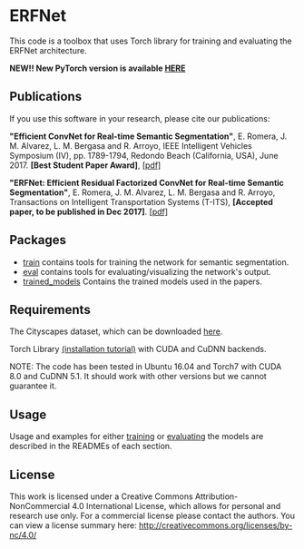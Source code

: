 # ERFNet

This code is a toolbox that uses Torch library for training and evaluating the ERFNet architecture. 

**NEW!! New PyTorch version is available [HERE](https://github.com/Eromera/erfnet_pytorch)**

## Publications

If you use this software in your research, please cite our publications:

**"Efficient ConvNet for Real-time Semantic Segmentation"**, E. Romera, J. M. Alvarez, L. M. Bergasa and R. Arroyo, IEEE Intelligent Vehicles Symposium (IV), pp. 1789-1794, Redondo Beach (California, USA), June 2017. 
**[Best Student Paper Award]**, [[pdf]](http://www.robesafe.uah.es/personal/eduardo.romera/pdfs/Romera17iv.pdf)

**"ERFNet: Efficient Residual Factorized ConvNet for Real-time Semantic Segmentation"**, E. Romera, J. M. Alvarez, L. M. Bergasa and R. Arroyo, Transactions on Intelligent Transportation Systems (T-ITS), **[Accepted paper, to be published in Dec 2017]**. [[pdf]](http://www.robesafe.uah.es/personal/eduardo.romera/pdfs/Romera17tits.pdf)


## Packages

* [train](train) contains tools for training the network for semantic segmentation.
* [eval](eval) contains tools for evaluating/visualizing the network's output.
* [trained_models](trained_models) Contains the trained models used in the papers.

## Requirements
The Cityscapes dataset, which can be downloaded [here](https://www.cityscapes-dataset.com/).

Torch Library [(installation tutorial)](http://torch.ch/docs/getting-started.html) with CUDA and CuDNN backends.

NOTE: The code has been tested in Ubuntu 16.04 and Torch7 with CUDA 8.0 and CuDNN 5.1. It should work with other versions but we cannot guarantee it.

## Usage

Usage and examples for either [training](train) or [evaluating](eval) the models are described in the READMEs of each section.


## License

This work is licensed under a Creative Commons Attribution-NonCommercial 4.0 International License, which allows for personal and research use only. For a commercial license please contact the authors. You can view a license summary here: http://creativecommons.org/licenses/by-nc/4.0/
